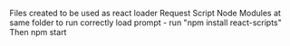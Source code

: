 Files created to be used as react loader
Request Script Node Modules at same folder to run correctly
load prompt - run "npm install react-scripts"
Then npm start

